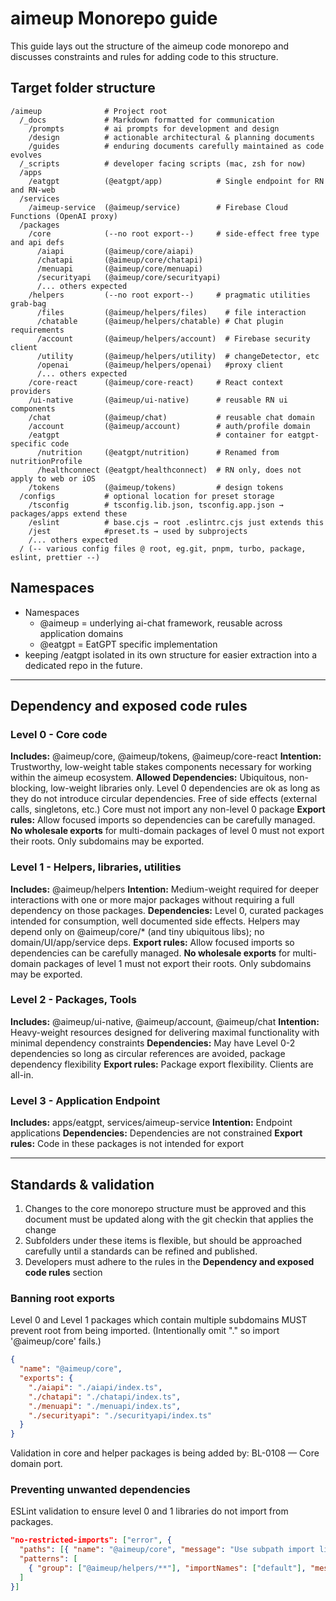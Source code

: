 # aimeup Monorepo guide

This guide lays out the structure of the aimeup code monorepo and discusses constraints and rules for adding code to this structure.

## Target folder structure
``` 
/aimeup              # Project root
  /_docs             # Markdown formatted for communication
    /prompts         # ai prompts for development and design
    /design          # actionable architectural & planning documents
    /guides          # enduring documents carefully maintained as code evolves
  /_scripts          # developer facing scripts (mac, zsh for now)
  /apps
    /eatgpt          (@eatgpt/app)            # Single endpoint for RN and RN-web
  /services
    /aimeup-service  (@aimeup/service)        # Firebase Cloud Functions (OpenAI proxy)
  /packages
    /core            (--no root export--)     # side-effect free type and api defs
      /aiapi         (@aimeup/core/aiapi)
      /chatapi       (@aimeup/core/chatapi)
      /menuapi       (@aimeup/core/menuapi)
      /securityapi   (@aimeup/core/securityapi)
      /... others expected
    /helpers         (--no root export--)     # pragmatic utilities grab-bag
      /files         (@aimeup/helpers/files)    # file interaction 
      /chatable      (@aimeup/helpers/chatable) # Chat plugin requirements
      /account       (@aimeup/helpers/account)  # Firebase security client
      /utility       (@aimeup/helpers/utility)  # changeDetector, etc
      /openai        (@aimeup/helpers/openai)   #proxy client
      /... others expected
    /core-react      (@aimeup/core-react)     # React context providers
    /ui-native       (@aimeup/ui-native)      # reusable RN ui components
    /chat            (@aimeup/chat)           # reusable chat domain
    /account         (@aimeup/account)        # auth/profile domain
    /eatgpt                                   # container for eatgpt-specific code
      /nutrition     (@eatgpt/nutrition)      # Renamed from nutritionProfile
      /healthconnect (@eatgpt/healthconnect)  # RN only, does not apply to web or iOS
    /tokens          (@aimeup/tokens)         # design tokens
  /configs           # optional location for preset storage
    /tsconfig        # tsconfig.lib.json, tsconfig.app.json → packages/apps extend these
    /eslint          # base.cjs → root .eslintrc.cjs just extends this
    /jest            #preset.ts → used by subprojects
    /... others expected
  / (-- various config files @ root, eg.git, pnpm, turbo, package, eslint, prettier --)
```

## Namespaces
- Namespaces
  - @aimeup = underlying ai-chat framework, reusable across application domains
  - @eatgpt = EatGPT specific implementation
- keeping /eatgpt isolated in its own structure for easier extraction into a dedicated repo in the future.

---
## Dependency and exposed code rules

### Level 0 - Core code
**Includes:** @aimeup/core, @aimeup/tokens, @aimeup/core-react
**Intention:** Trustworthy, low-weight table stakes components necessary for working within the aimeup ecosystem.
**Allowed Dependencies:** Ubiquitous, non-blocking, low-weight libraries only.  Level 0 dependencies are ok as long as they do not introduce circular dependencies.  Free of side effects (external calls, singletons, etc.)  Core must not import any non-level 0 package
**Export rules:** Allow focused imports so dependencies can be carefully managed.  **No wholesale exports** for multi-domain packages of level 0 must not export their roots. Only subdomains may be exported.

### Level 1 - Helpers, libraries, utilities
**Includes:** @aimeup/helpers
**Intention:** Medium-weight required for deeper interactions with one or more major packages without requiring a full dependency on those packages.
**Dependencies:** Level 0, curated packages intended for consumption, well documented side effects.  Helpers may depend only on @aimeup/core/* (and tiny ubiquitous libs); no domain/UI/app/service deps.
**Export rules:** Allow focused imports so dependencies can be carefully managed.   **No wholesale exports** for multi-domain packages of level 1 must not export their roots. Only subdomains may be exported.

### Level 2 - Packages, Tools
**Includes:** @aimeup/ui-native, @aimeup/account, @aimeup/chat
**Intention:** Heavy-weight resources designed for delivering maximal functionality with minimal dependency constraints
**Dependencies:** May have Level 0-2 dependencies so long as circular references are avoided, package dependency flexibility
**Export rules:** Package export flexibility.  Clients are all-in.

### Level 3 - Application Endpoint
**Includes:** apps/eatgpt, services/aimeup-service
**Intention:** Endpoint applications
**Dependencies:** Dependencies are not constrained
**Export rules:** Code in these packages is not intended for export

---
## Standards & validation
1. Changes to the core monorepo structure must be approved and this document must be updated along with the git checkin that applies the change
2. Subfolders under these items is flexible, but should be approached carefully until a standards can be refined and published.
3. Developers must adhere to the rules in the **Dependency and exposed code rules** section


### Banning root exports
Level 0 and Level 1 packages which contain multiple subdomains MUST prevent root from being imported.  (Intentionally omit "." so import '@aimeup/core' fails.)

```json
{
  "name": "@aimeup/core",
  "exports": {
    "./aiapi": "./aiapi/index.ts",
    "./chatapi": "./chatapi/index.ts",
    "./menuapi": "./menuapi/index.ts",
    "./securityapi": "./securityapi/index.ts"
  }
}
```

Validation in core and helper packages is being added by: BL-0108 — Core domain port.

### Preventing unwanted dependencies
ESLint validation to ensure level 0 and 1 libraries do not import from packages.
```json
"no-restricted-imports": ["error", {
  "paths": [{ "name": "@aimeup/core", "message": "Use subpath import like @aimeup/core/aiapi" }],
  "patterns": [
    { "group": ["@aimeup/helpers/**"], "importNames": ["default"], "message": "Helpers cannot import from domain/UI/app/service" }
  ]
}]
```


